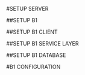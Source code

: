 #SETUP SERVER

##SETUP B1

##SETUP B1 CLIENT

##SETUP B1 SERVICE LAYER

##SETUP B1 DATABASE

#B1 CONFIGURATION 
 